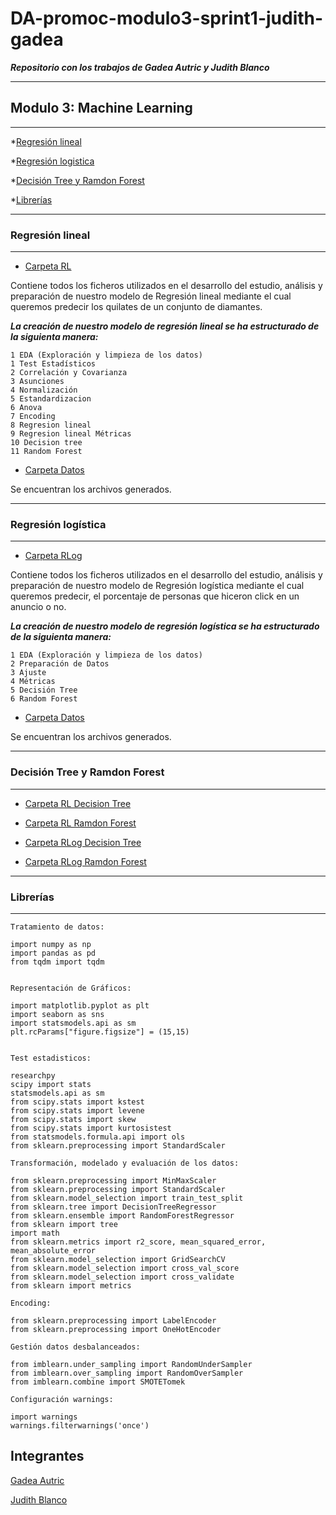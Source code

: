 # DA-promoc-modulo3-sprint1-judith-gadea

***Repositorio con los trabajos de Gadea Autric y Judith Blanco***


----------------------------
## Modulo 3: Machine Learning
--------------------------------------------------


*[Regresión lineal](#Regresión-lineal)

*[Regresión logistica](#Regresión-logistica)

*[Decisión Tree y Ramdon Forest](#Decisión-Tree-y-Ramdon-Forest)

*[Librerías](#Librerías)


---------------------------
### Regresión lineal
 ---------------------------
 
   *  [Carpeta RL](https://github.com/Adalab/DA-promoc-modulo3-sprint1-judith-gadea/tree/main/RL)

 Contiene todos los ficheros utilizados en el desarrollo del estudio, análisis y preparación de nuestro modelo de Regresión lineal mediante el cual queremos predecir los quilates de un conjunto de diamantes.
 

***La creación de nuestro modelo de regresión lineal se ha estructurado de la siguienta manera:***

    1 EDA (Exploración y limpieza de los datos)
    1 Test Estadísticos
    2 Correlación y Covarianza
    3 Asunciones
    4 Normalización
    5 Estandardizacion
    6 Anova
    7 Encoding
    8 Regresion lineal
    9 Regresion lineal Métricas
    10 Decision tree
    11 Random Forest

 
 
   *  [Carpeta Datos](https://github.com/Adalab/DA-promoc-modulo3-sprint1-judith-gadea/tree/main/RL/datos)
     
   Se encuentran los archivos generados.
 
 
 

   
   
   
 
 
---------------------------
### Regresión logística
---------------------------
  
  *  [Carpeta RLog](https://github.com/Adalab/DA-promoc-modulo3-sprint1-judith-gadea/tree/main/RLog)

 Contiene todos los ficheros utilizados en el desarrollo del estudio, análisis y preparación de nuestro modelo de Regresión logística mediante el cual queremos predecir, el porcentaje de  personas que hiceron click en un anuncio o no.


***La creación de nuestro modelo de regresión logística se ha estructurado de la siguienta manera:***

    1 EDA (Exploración y limpieza de los datos)
    2 Preparación de Datos
    3 Ajuste
    4 Métricas
    5 Decisión Tree
    6 Random Forest 
    
    
    
   *  [Carpeta Datos](https://github.com/Adalab/DA-promoc-modulo3-sprint1-judith-gadea/tree/main/RLog/datos)
      
   Se encuentran los archivos generados.



  
 
 


-----------------------------
### Decisión Tree y Ramdon Forest
--------------------------------


   *  [Carpeta RL Decision Tree](https://github.com/Adalab/DA-promoc-modulo3-sprint1-judith-gadea/blob/main/RL/RL-11-DecisionTree.ipynb)
   
   *  [Carpeta RL Ramdon Forest](https://github.com/Adalab/DA-promoc-modulo3-sprint1-judith-gadea/blob/main/RL/RL-12-RandomForest_tree.ipynb)

   *  [Carpeta RLog Decision Tree](https://github.com/Adalab/DA-promoc-modulo3-sprint1-judith-gadea/blob/main/RLog/RLo-5-DecTree.ipynb)

   *  [Carpeta RLog Ramdon Forest](https://github.com/Adalab/DA-promoc-modulo3-sprint1-judith-gadea/blob/main/RLog/RLo-6-Ran-Forest.ipynb)




-----------------------------
### Librerías
--------------------------------

    Tratamiento de datos:
    
    import numpy as np
    import pandas as pd
    from tqdm import tqdm

    
    Representación de Gráficos:
    
    import matplotlib.pyplot as plt
    import seaborn as sns
    import statsmodels.api as sm
    plt.rcParams["figure.figsize"] = (15,15)
    

    Test estadisticos:
    
    researchpy 
    scipy import stats
    statsmodels.api as sm
    from scipy.stats import kstest
    from scipy.stats import levene
    from scipy.stats import skew
    from scipy.stats import kurtosistest
    from statsmodels.formula.api import ols
    from sklearn.preprocessing import StandardScaler
    
    Transformación, modelado y evaluación de los datos:
    
    from sklearn.preprocessing import MinMaxScaler
    from sklearn.preprocessing import StandardScaler
    from sklearn.model_selection import train_test_split
    from sklearn.tree import DecisionTreeRegressor
    from sklearn.ensemble import RandomForestRegressor
    from sklearn import tree
    import math
    from sklearn.metrics import r2_score, mean_squared_error, mean_absolute_error
    from sklearn.model_selection import GridSearchCV
    from sklearn.model_selection import cross_val_score
    from sklearn.model_selection import cross_validate
    from sklearn import metrics

    Encoding:
    
    from sklearn.preprocessing import LabelEncoder 
    from sklearn.preprocessing import OneHotEncoder  
    
    Gestión datos desbalanceados:
    
    from imblearn.under_sampling import RandomUnderSampler
    from imblearn.over_sampling import RandomOverSampler
    from imblearn.combine import SMOTETomek

    Configuración warnings:
    
    import warnings
    warnings.filterwarnings('once')
 
 
    
Integrantes
----------------

[Gadea Autric](https://github.com/gadeatric/gadeatric)

[Judith Blanco](https://github.com/Jumblan)








